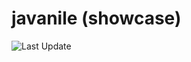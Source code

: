 # javanile (showcase)
![Last Update](https://img.shields.io/badge/Last%20Update-2022--02--06%2020%3A08%3A40-blue)
